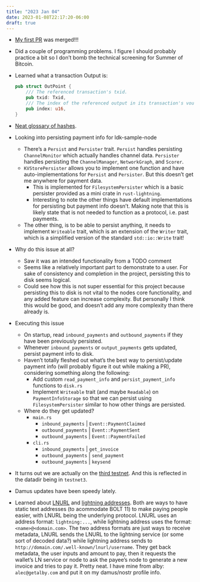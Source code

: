 ```yaml
---
title: "2023 Jan 04"
date: 2023-01-08T22:17:20-06:00
draft: true
---
```


- [My first PR](https://github.com/lightningdevkit/ldk-sample/pull/87) was merged!!!
- Did a couple of programming problems. I figure I should probably practice a bit so I don’t bomb the technical screening for Summer of Bitcoin.
- Learned what a transaction Output is:
    
    ```rust
    pub struct OutPoint {
    	/// The referenced transaction's txid.
    	pub txid: Txid,
    	/// The index of the referenced output in its transaction's vout.
    	pub index: u16,
    }
    ```
    
- [Neat glossary of hashes](https://github.com/rust-bitcoin/rust-bitcoin/blob/master/bitcoin/src/hash_types.rs).
- Looking into persisting payment info for ldk-sample-node
    - There’s a `Persist` and `Persister` trait. `Persist` handles persisting `ChannelMonitor` which actually handles channel data. `Persister` handles persisting the `ChannelManager`, `NetworkGraph`, and `Scorer`.
    - `KVStorePersister` allows you to implement one function and have auto-implementations for `Persist` and `Persister`. But this doesn’t get me anywhere for payment data.
        - This is implemented for `FilesystemPersister` which is a basic persister provided as a mini crate in `rust-lightning`.
        - Interesting to note the other things have default implementations for persisting but payment info doesn’t. Making note that this is likely state that is not needed to function as a protocol, i.e. past payments.
    - The other thing, is to be able to persist anything, it needs to implement `Writeable` trait, which is an extension of the `Writer` trait, which is a simplified version of the standard `std::io::Write` trait!
- Why do this issue at all?
    - Saw it was an intended functionality from a TODO comment
    - Seems like a relatively important part to demonstrate to a user. For sake of consistency and completion in the project, persisting this to disk seems logical.
    - Could see how this is not super essential for this project because persisting this to disk is not vital to the nodes core functionality, and any added feature can increase complexity. But personally I think this would be good, and doesn’t add any more complexity than there already is.
- Executing this issue
    - On startup, read `inbound_payments` and `outbound_payments` if they have been previously persisted.
    - Whenever `inbound_payments` or `output_payments` gets updated, persist payment info to disk.
    - Haven’t totally fleshed out what’s the best way to persist/update payment info (will probably figure it out while making a PR), considering something along the following:
        - Add custom `read_payment_info` and `persist_payment_info` functions to `disk.rs`
        - Implement `Writeable` trait (and maybe `Readable`) on `PaymentInfoStorage` so that we can persist using `FilesystemPersister` similar to how other things are persisted.
    - Where do they get updated?
        - `main.rs`
            - `inbound_payments` | `Event::PaymentClaimed`
            - `outbound_payments` | `Event::PaymentSent`
            - `outbound_payments` | `Event::PaymentFailed`
        - `cli.rs`
            - `inbound_payments` | `get_invoice`
            - `outbound_payments` | `send_payment`
            - `outbound_payments` | `keysend`
- It turns out we are actually on the [third testnet](https://en.bitcoin.it/wiki/Testnet). And this is reflected in the datadir being in `testnet3`.
- Damus updates have been speedy lately.
- Learned about [LNURL](https://github.com/lnurl/luds/blob/legacy/lnurl-pay.md) and [lightning addresses](https://github.com/andrerfneves/lightning-address/blob/master/README.md). Both are ways to have static text addresses (to acommodate BOLT 11) to make paying people easier, with LNURL being the underlying protocol. LNURL uses an address format: `lightning:...`, while lightning address uses the format: `<name>@<domain.com>`. The two address formats are just ways to receive metadata, LNURL sends the LNURL to the lightning service (or some sort of decoded data?) while lightning address sends to `http://domain.com/.well-known/lnurl/username`. They get back metadata, the user inputs and amount to pay, then it requests the wallet’s LN service or node to ask the payee’s node to generate a new invoice and tries to pay it. Pretty neat. I have mine from alby: `alec@getalby.com` and put it on my damus/nostr profile info.
